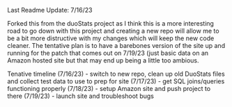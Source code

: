 Last Readme Update: 7/16/23

Forked this from the duoStats project as I think this is a more interesting road to go down with this project and creating a new repo will allow me to be a bit more distructive with my changes which will keep the new code cleaner. The tentative plan is to have a barebones version of the site up and running for the patch that comes out on 7/19/23 (just basic data on an Amazon hosted site but that may end up being a little too ambious.

Tenative timeline
(7/16/23) - switch to new repo, clean up old DuoStats files and collect test data to use to prep for site
(7/17/23) - get SQL joins/queries functioning properly
(7/18/23) - setup Amazon site and push project to there
(7/19/23) - launch site and troubleshoot bugs
